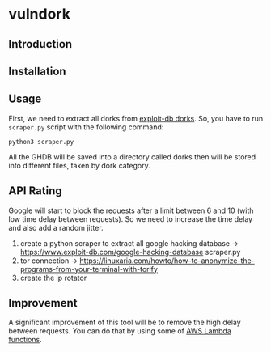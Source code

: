 # vulndork

## Introduction

## Installation

## Usage

First, we need to extract all dorks from [exploit-db dorks](https://www.exploit-db.com/google-hacking-database). So, you have to run ``scraper.py`` script with the following command:

``python3 scraper.py``

All the GHDB will be saved into a directory called dorks then will be stored into different files, taken by dork category. 

## API Rating

Google will start to block the requests after a limit between 6 and 10 (with low time delay between requests). So we need to increase the time delay and also add a random jitter. 

1. create a python scraper to extract all google hacking database -> https://www.exploit-db.com/google-hacking-database	
scraper.py
2. tor connection -> https://linuxaria.com/howto/how-to-anonymize-the-programs-from-your-terminal-with-torify
3. create the ip rotator


## Improvement

A significant improvement of this tool will be to remove the high delay between requests. You can do that by using some of [AWS Lambda functions](https://aws.amazon.com/lambda/).
